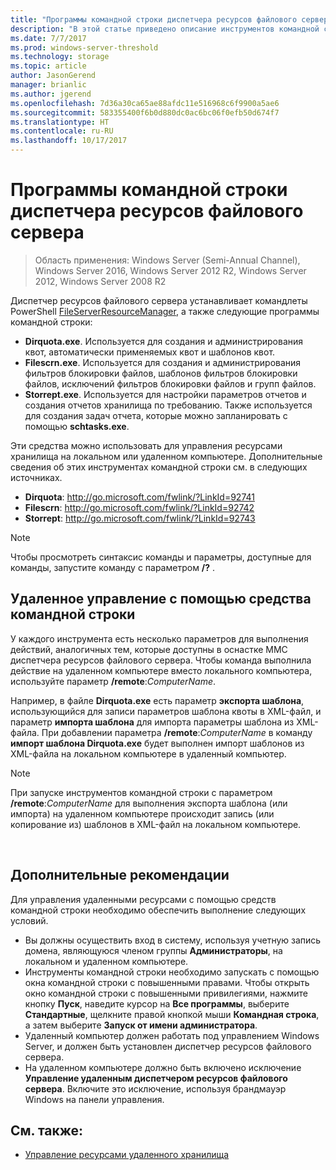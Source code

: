 ```yaml
---
title: "Программы командной строки диспетчера ресурсов файлового сервера"
description: "В этой статье приведено описание инструментов командной строки Windows Server 2016"
ms.date: 7/7/2017
ms.prod: windows-server-threshold
ms.technology: storage
ms.topic: article
author: JasonGerend
manager: brianlic
ms.author: jgerend
ms.openlocfilehash: 7d36a30ca65ae88afdc11e516968c6f9900a5ae6
ms.sourcegitcommit: 583355400f6b0d880dc0ac6bc06f0efb50d674f7
ms.translationtype: HT
ms.contentlocale: ru-RU
ms.lasthandoff: 10/17/2017
---
```

# <a name="file-server-resource-manager-command-line-tools"></a>Программы командной строки диспетчера ресурсов файлового сервера

> Область применения: Windows Server (Semi-Annual Channel), Windows Server 2016, Windows Server 2012 R2, Windows Server 2012, Windows Server 2008 R2

Диспетчер ресурсов файлового сервера устанавливает командлеты PowerShell [FileServerResourceManager](https://technet.microsoft.com/itpro/powershell/windows/fileserverresourcemanager/fileserverresourcemanager), а также следующие программы командной строки:

-   **Dirquota.exe**. Используется для создания и администрирования квот, автоматически применяемых квот и шаблонов квот.
-   **Filescrn.exe**. Используется для создания и администрирования фильтров блокировки файлов, шаблонов фильтров блокировки файлов, исключений фильтров блокировки файлов и групп файлов.
-   **Storrept.exe**. Используется для настройки параметров отчетов и создания отчетов хранилища по требованию. Также используется для создания задач отчета, которые можно запланировать с помощью **schtasks.exe**.

Эти средства можно использовать для управления ресурсами хранилища на локальном или удаленном компьютере. Дополнительные сведения об этих инструментах командной строки см. в следующих источниках.

-   **Dirquota**: <http://go.microsoft.com/fwlink/?LinkId=92741>
-   **Filescrn**: <http://go.microsoft.com/fwlink/?LinkId=92742>
-   **Storrept**: <http://go.microsoft.com/fwlink/?LinkId=92743>


> [!Note]
> Чтобы просмотреть синтаксис команды и параметры, доступные для команды, запустите команду с параметром <strong>/?</strong> .


## <a name="remote-management-using-the-command-line-tools"></a>Удаленное управление с помощью средства командной строки

У каждого инструмента есть несколько параметров для выполнения действий, аналогичных тем, которые доступны в оснастке MMC диспетчера ресурсов файлового сервера. Чтобы команда выполнила действие на удаленном компьютере вместо локального компьютера, используйте параметр **/remote**:*ComputerName*.

Например, в файле **Dirquota.exe** есть параметр **экспорта шаблона**, использующийся для записи параметров шаблона квоты в XML-файл, и параметр **импорта шаблона** для импорта параметры шаблона из XML-файла. При добавлении параметра **/remote**:*ComputerName* в команду **импорт шаблона Dirquota.exe** будет выполнен импорт шаблонов из XML-файла на локальном компьютере в удаленный компьютер.

> [!Note]
> При запуске инструментов командной строки с параметром **/remote**:<em>ComputerName</em> для выполнения экспорта шаблона (или импорта) на удаленном компьютере происходит запись (или копирование из) шаблонов в XML-файл на локальном компьютере.

<br />

## <a name="additional-considerations"></a>Дополнительные рекомендации 

Для управления удаленными ресурсами с помощью средств командной строки необходимо обеспечить выполнение следующих условий.

-   Вы должны осуществить вход в систему, используя учетную запись домена, являющуюся членом группы **Администраторы**, на локальном и удаленном компьютере.
-   Инструменты командной строки необходимо запускать с помощью окна командной строки с повышенными правами. Чтобы открыть окно командной строки с повышенными привилегиями, нажмите кнопку **Пуск**, наведите курсор на **Все программы**, выберите **Стандартные**, щелкните правой кнопкой мыши **Командная строка**, а затем выберите **Запуск от имени администратора**.
-   Удаленный компьютер должен работать под управлением Windows Server, и должен быть установлен диспетчер ресурсов файлового сервера.
-   На удаленном компьютере должно быть включено исключение **Управление удаленным диспетчером ресурсов файлового сервера**. Включите это исключение, используя брандмауэр Windows на панели управления.


## <a name="see-also"></a>См. также:

-   [Управление ресурсами удаленного хранилища](managing-remote-storage-resources.md)
